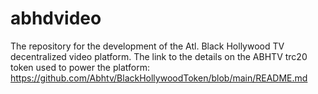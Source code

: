 # abhdvideo
The repository for the development of the Atl. Black Hollywood TV decentralized video platform.
The link to the details on the ABHTV trc20 token used to power the platform: https://github.com/Abhtv/BlackHollywoodToken/blob/main/README.md
